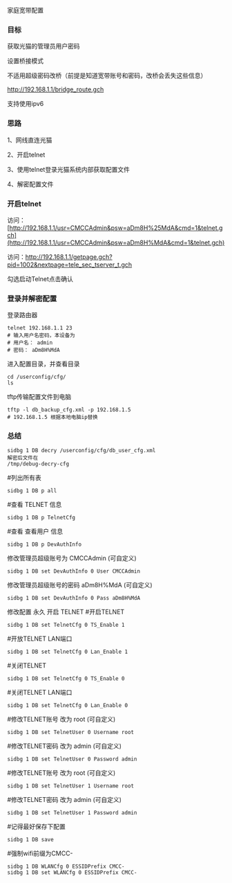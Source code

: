 家庭宽带配置

### 目标

获取光猫的管理员用户密码

设置桥接模式

不适用超级密码改桥（前提是知道宽带账号和密码，改桥会丢失这些信息）

http://192.168.1.1/bridge_route.gch

支持使用ipv6

### 思路

1、网线直连光猫

2、开启telnet

3、使用telnet登录光猫系统内部获取配置文件

4、解密配置文件

### 开启telnet

访问：[http://192.168.1.1/usr=CMCCAdmin&psw=aDm8H%25MdA&cmd=1&telnet.gch](http://192.168.1.1/usr=CMCCAdmin&psw=aDm8H%MdA&cmd=1&telnet.gch)

访问：http://192.168.1.1/getpage.gch?pid=1002&nextpage=tele_sec_tserver_t.gch

勾选启动Telnet点击确认

### 登录并解密配置

登录路由器

```
telnet 192.168.1.1 23
# 输入用户名密码，本设备为
# 用户名： admin
# 密码： aDm8H%MdA
```

进入配置目录，并查看目录

```
cd /userconfig/cfg/
ls
```

tftp传输配置文件到电脑

```
tftp -l db_backup_cfg.xml -p 192.168.1.5
# 192.168.1.5 根据本地电脑ip替换
```

### 总结

```
sidbg 1 DB decry /userconfig/cfg/db_user_cfg.xml
解密后文件在
/tmp/debug-decry-cfg
```


\#列出所有表

```
sidbg 1 DB p all
```

\#查看 TELNET 信息

```
sidbg 1 DB p TelnetCfg
```

\#查看 查看用户 信息

```
sidbg 1 DB p DevAuthInfo
```

修改管理员超级账号为 CMCCAdmin (可自定义)

```
sidbg 1 DB set DevAuthInfo 0 User CMCCAdmin
```

修改管理员超级账号的密码 aDm8H%MdA (可自定义)

```
sidbg 1 DB set DevAuthInfo 0 Pass aDm8H%MdA
```

修改配置 永久 开启 TELNET
\#开启TELNET

```
sidbg 1 DB set TelnetCfg 0 TS_Enable 1
```

\#开放TELNET LAN端口

```
sidbg 1 DB set TelnetCfg 0 Lan_Enable 1
```


\#关闭TELNET

```
sidbg 1 DB set TelnetCfg 0 TS_Enable 0
```

\#关闭TELNET LAN端口

```
sidbg 1 DB set TelnetCfg 0 Lan_Enable 0
```




\#修改TELNET账号  改为 root (可自定义)

```
sidbg 1 DB set TelnetUser 0 Username root
```

\#修改TELNET密码 改为 admin (可自定义)

```
sidbg 1 DB set TelnetUser 0 Password admin
```




\#修改TELNET账号 改为 root (可自定义)

```
sidbg 1 DB set TelnetUser 1 Username root
```

\#修改TELNET密码 改为 admin (可自定义)

```
sidbg 1 DB set TelnetUser 1 Password admin
```




\#记得最好保存下配置

```
sidbg 1 DB save
```

#强制wifi前缀为CMCC-

```
sidbg 1 DB WLANCfg 0 ESSIDPrefix CMCC-
sidbg 1 DB set WLANCfg 0 ESSIDPrefix CMCC-
```

